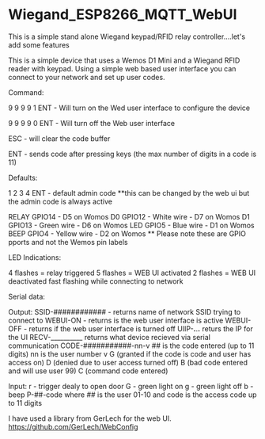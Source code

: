 # Wiegand_ESP8266_MQTT_WebUI
This is a simple stand alone Wiegand keypad/RFID relay controller....let's add some features

This is a simple device that uses a Wemos D1 Mini and a Wiegand RFID reader with keypad.  Using a simple web based user interface you can connect to your network and set up user codes.


Command:

9 9 9 9 1 ENT - Will turn on the Wed user interface to configure the device

9 9 9 9 0 ENT - Will turn off the Web user interface

ESC - will clear the code buffer

ENT - sends code after pressing keys (the max number of digits in a code is 11)


Defaults:

1 2 3 4 ENT - default admin code **this can be changed by the web ui but the admin code is always active


RELAY GPIO14 - D5 on Womos
D0    GPIO12 - White wire - D7 on Womos
D1    GPIO13 - Green wire - D6 on Womos
LED   GPIO5  - Blue wire - D1 on Womos
BEEP  GPIO4  - Yellow wire - D2 on Womos
** Please note these are GPIO pports and not the Wemos pin labels


LED Indications:

4 flashes = relay triggered
5 flashes = WEB UI activated
2 flashes = WEB UI deactivated
fast flashing while connecting to network

Serial data:

Output:
SSID-############ - returns name of network SSID trying to connect to 
WEBUI-ON  - returns is the web user interface is active
WEBUI-OFF - returns if the web user interface is turned off
UIIP-__.__.__.__ returs the IP for the UI
RECV-__________ returns what device recieved via serial communication 
CODE-###########-nn-v  ## is the code entered (up to 11 digits)
                       nn is the user number
                       v  G (granted if the code is code and user has access on) 
                          D (denied due to user access turned off) 
                          B (bad code entered and will use user 99)
                          C (command code entered)

Input:
r - trigger dealy to open door
G - green light on
g - green light off
b - beep
P-##-code  where ## is the user 01-10 and code is the access code up to 11 digits

I have used a library from GerLech for the web UI.
https://github.com/GerLech/WebConfig
